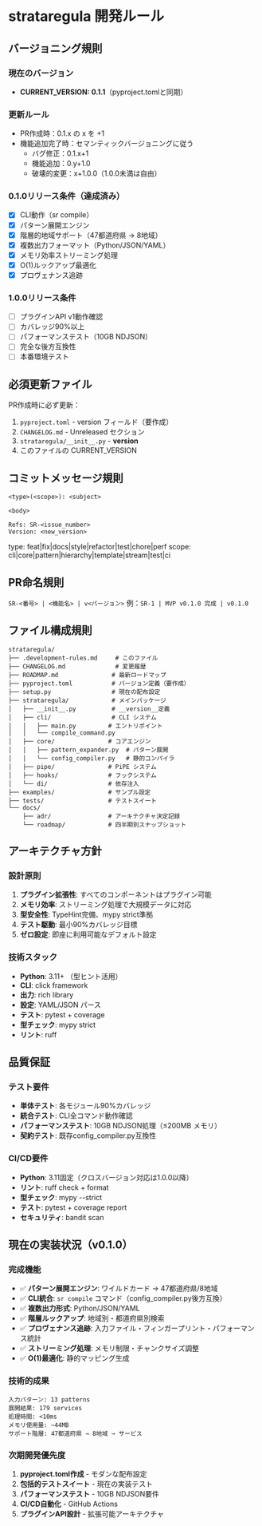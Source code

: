 # strataregula 開発ルール

## バージョニング規則

### 現在のバージョン
- **CURRENT_VERSION: 0.1.1**（pyproject.tomlと同期）

### 更新ルール
- PR作成時：0.1.x の x を +1
- 機能追加完了時：セマンティックバージョニングに従う
  - バグ修正：0.1.x+1
  - 機能追加：0.y+1.0
  - 破壊的変更：x+1.0.0（1.0.0未満は自由）

### 0.1.0リリース条件（達成済み）
- [x] CLI動作（sr compile）
- [x] パターン展開エンジン
- [x] 階層的地域サポート（47都道府県 → 8地域）
- [x] 複数出力フォーマット（Python/JSON/YAML）
- [x] メモリ効率ストリーミング処理
- [x] O(1)ルックアップ最適化
- [x] プロヴェナンス追跡

### 1.0.0リリース条件
- [ ] プラグインAPI v1動作確認
- [ ] カバレッジ90%以上
- [ ] パフォーマンステスト（10GB NDJSON）
- [ ] 完全な後方互換性
- [ ] 本番環境テスト

## 必須更新ファイル

PR作成時に必ず更新：
1. `pyproject.toml` - version フィールド（要作成）
2. `CHANGELOG.md` - Unreleased セクション
3. `strataregula/__init__.py` - __version__
4. このファイルの CURRENT_VERSION

## コミットメッセージ規則
```
<type>(<scope>): <subject>

<body>

Refs: SR-<issue_number>
Version: <new_version>
```

type: feat|fix|docs|style|refactor|test|chore|perf
scope: cli|core|pattern|hierarchy|template|stream|test|ci

## PR命名規則
`SR-<番号> | <機能名> | v<バージョン>`
例：`SR-1 | MVP v0.1.0 完成 | v0.1.0`

## ファイル構成規則
```
strataregula/
├── .development-rules.md     # このファイル
├── CHANGELOG.md              # 変更履歴
├── ROADMAP.md               # 最新ロードマップ
├── pyproject.toml           # バージョン定義（要作成）
├── setup.py                 # 現在の配布設定
├── strataregula/            # メインパッケージ
│   ├── __init__.py          # __version__定義
│   ├── cli/                 # CLI システム
│   │   ├── main.py         # エントリポイント
│   │   └── compile_command.py
│   ├── core/               # コアエンジン
│   │   ├── pattern_expander.py  # パターン展開
│   │   └── config_compiler.py   # 静的コンパイラ
│   ├── pipe/               # PiPE システム
│   ├── hooks/              # フックシステム
│   └── di/                 # 依存注入
├── examples/               # サンプル設定
├── tests/                  # テストスイート
└── docs/
    ├── adr/                # アーキテクチャ決定記録
    └── roadmap/            # 四半期別スナップショット
```

## アーキテクチャ方針

### 設計原則
1. **プラグイン拡張性**: すべてのコンポーネントはプラグイン可能
2. **メモリ効率**: ストリーミング処理で大規模データに対応
3. **型安全性**: TypeHint完備、mypy strict準拠
4. **テスト駆動**: 最小90%カバレッジ目標
5. **ゼロ設定**: 即座に利用可能なデフォルト設定

### 技術スタック
- **Python**: 3.11+ （型ヒント活用）
- **CLI**: click framework
- **出力**: rich library
- **設定**: YAML/JSON パース
- **テスト**: pytest + coverage
- **型チェック**: mypy strict
- **リント**: ruff

## 品質保証

### テスト要件
- **単体テスト**: 各モジュール90%カバレッジ
- **統合テスト**: CLI全コマンド動作確認
- **パフォーマンステスト**: 10GB NDJSON処理（≤200MB メモリ）
- **契約テスト**: 既存config_compiler.py互換性

### CI/CD要件
- **Python**: 3.11固定（クロスバージョン対応は1.0.0以降）
- **リント**: ruff check + format
- **型チェック**: mypy --strict
- **テスト**: pytest + coverage report
- **セキュリティ**: bandit scan

## 現在の実装状況（v0.1.0）

### 完成機能
- ✅ **パターン展開エンジン**: ワイルドカード → 47都道府県/8地域
- ✅ **CLI統合**: `sr compile` コマンド（config_compiler.py後方互換）
- ✅ **複数出力形式**: Python/JSON/YAML
- ✅ **階層ルックアップ**: 地域別・都道府県別検索
- ✅ **プロヴェナンス追跡**: 入力ファイル・フィンガープリント・パフォーマンス統計
- ✅ **ストリーミング処理**: メモリ制限・チャンクサイズ調整
- ✅ **O(1)最適化**: 静的マッピング生成

### 技術的成果
```
入力パターン: 13 patterns
展開結果: 179 services 
処理時間: <10ms
メモリ使用量: ~44MB
サポート階層: 47都道府県 → 8地域 → サービス
```

### 次期開発優先度
1. **pyproject.toml作成** - モダンな配布設定
2. **包括的テストスイート** - 現在の実装テスト
3. **パフォーマンステスト** - 10GB NDJSON要件
4. **CI/CD自動化** - GitHub Actions
5. **プラグインAPI設計** - 拡張可能アーキテクチャ